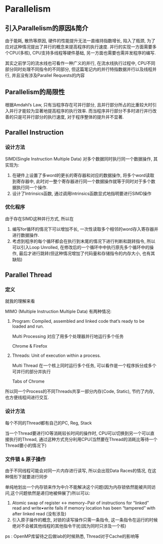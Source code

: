# Parallelism

## 引入Parallelism的原因&简介

由于能耗, 散热等原因, 硬件的性能提升无法一直维持指数增长, 陷入了瓶颈,  为了应对这种情况提出了并行的概念来提高程序的执行速度. 并行的实现一方面需要多个CPU(多核), CPU支持多线程等硬件基础, 另一方面也需要也需并发程序的编写.

其实之前学习的流水线也可看作一种广义的并行, 在流水线执行过程中, CPU不同部分同时处理不同指令的不同部分, 但这篇笔记内的并行特指数据并行以及线程并行, 并且没有涉及Parallel Requests的内容

## Parallelism的局限性

根据Amdahl’s Law, 只有当程序存在可并行部分, 且并行部分所占的比重较大时引入并行才能较为显著地提高程序的执行效率. 而当程序并行部分不多时进行并行改善的只是可并行部分的执行速度, 对于程序整体的提升并不显著.

## Parallel Instruction

### 设计方法

SIMD(Single Instruction Multiple Data) 对多个数据同时执行同一个数据操作, 其实现为:

1. 在硬件上设置了多word的更长的寄存器和对应的数据操作, 将多个word读取到寄存器中, 此时对一整个寄存器进行同一个数据操作就等于同时对于多个数据执行同一个操作.
2. 设计了Intrinsics函数, 通过调用Intrinsics函数显式地指明要进行SIMD操作

### 优化程序

由于存在SIMD这种并行方式, 所以在

1. 编写for循环的情况下可以增加不长, 一次性读取多个相邻的word存入寄存器并进行数据操作.
2. 考虑到程序的每个循环都会在执行到末尾的情况下进行判断和跳转指令, 所以可以引入Loop Unrolled, 在修改后的一个循环中中执行原先多个循环中的操作, 最后才进行跳转(但这种情况增加了代码量和存储指令的内存大小, 也有其缺陷)

## Parallel Thread

### 定义

就我的理解来看

MIMO (Multiple Instruction Multiple Data) 有两种情况:

1. Program: Compiled, assembled and linked code that’s ready to be loaded and run.

   Multi Processing 对应了用多个处理器并行地运行多个任务

   Chrome & Firefox

2. Threads: Unit of execution within a process.

   Multi Thread 在一个核上同时运行多个任务, 可以看作是一个程序拆分成多个可并行的部分并执行

   Tabs of Chrome

所以同一个Process的不同Threads共享一部分内存(Code, Static), 节约了内存, 也方便线程间进行交互.

### 设计方法

每个不同的Thread都有自己的PC, Reg, Stack

当一个Thread要进行IO等消耗较长时间的操作时, CPU可以切换到另一个可以直接执行的Thread, 通过这种方式充分利用CPU(当然要在Thread的消耗比等待一个Thread要小的情况下)

### 文件锁 & 原子操作

由于不同线程可能会对同一片内存进行读写, 所以会出现Data Races的情况, 在这种情形下就要进行同步

单纯地划出一个内存锁来作为中介不能解决这个问题(因为内存锁依然能被共同访问,这个问题依然是递归地被伸展了)所以可以:

1. Atomic swap of register ↔ memory−Pair of instructions for “linked” read and write▪write fails if memory location has been “tampered” with after linked read (没有涉及)
2. 引入原子操作的概念, 对锁的读写操作只需一条指令, 这一条指令在运行的时候绝对不会被其他线程的其他指令干扰(因为同时只涉及一个核)

ps : OpenMP库留待之后做lab的时候熟悉, Thread对于Cache的影响等
